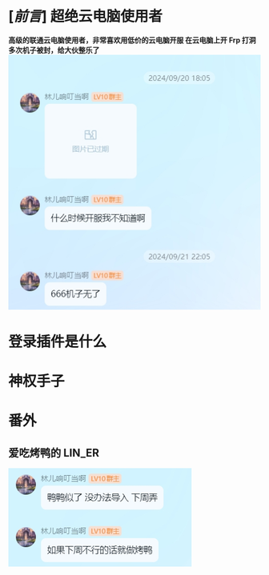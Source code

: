 # [*前言*] 超绝云电脑使用者

**高级的联通云电脑使用者，非常喜欢用低价的云电脑开服
在云电脑上开 Frp 打洞多次机子被封，给大伙整乐了**
![](/others/LINER/s1.png)

# 登录插件是什么

# 神权手子

# 番外

## 爱吃烤鸭的 LIN_ER

![烤鸭](/others/LINER/duck.png)

